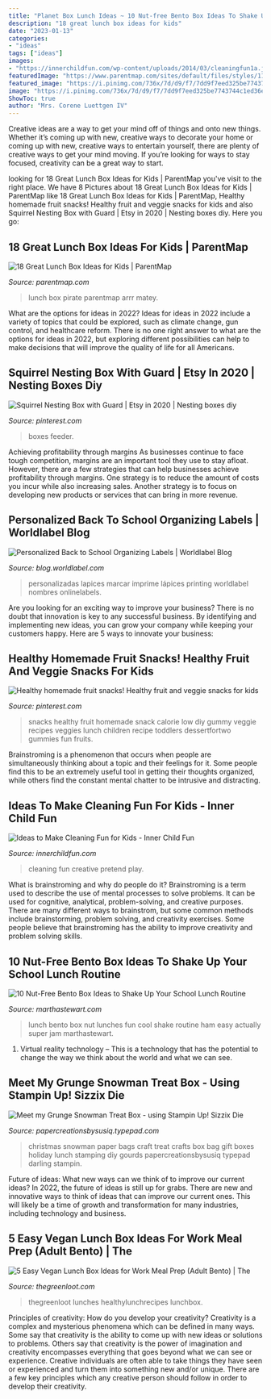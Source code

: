 ```yaml
---
title: "Planet Box Lunch Ideas ~ 10 Nut-free Bento Box Ideas To Shake Up Your School Lunch Routine"
description: "18 great lunch box ideas for kids"
date: "2023-01-13"
categories:
- "ideas"
tags: ["ideas"]
images:
- "https://innerchildfun.com/wp-content/uploads/2014/03/cleaningfun1a.jpg"
featuredImage: "https://www.parentmap.com/sites/default/files/styles/1180x660_scaled_cropped/public/2017-08/20lunchbox_pager_1.jpg?itok=XVDcNwUD"
featured_image: "https://i.pinimg.com/736x/7d/d9/f7/7dd9f7eed325be7743744c1ed36eafdd.jpg"
image: "https://i.pinimg.com/736x/7d/d9/f7/7dd9f7eed325be7743744c1ed36eafdd.jpg"
ShowToc: true
author: "Mrs. Corene Luettgen IV"
---
```



Creative ideas are a way to get your mind off of things and onto new things. Whether it’s coming up with new, creative ways to decorate your home or coming up with new, creative ways to entertain yourself, there are plenty of creative ways to get your mind moving. If you’re looking for ways to stay focused, creativity can be a great way to start.

	

		
looking for 18 Great Lunch Box Ideas for Kids | ParentMap you've visit to the right place. We have 8 Pictures about 18 Great Lunch Box Ideas for Kids | ParentMap like 18 Great Lunch Box Ideas for Kids | ParentMap, Healthy homemade fruit snacks! Healthy fruit and veggie snacks for kids and also Squirrel Nesting Box with Guard | Etsy in 2020 | Nesting boxes diy. Here you go:
		
    
## 18 Great Lunch Box Ideas For Kids | ParentMap

<img loading=lazy src="https://www.parentmap.com/sites/default/files/styles/1180x660_scaled_cropped/public/2017-08/20lunchbox_pager_1.jpg?itok=XVDcNwUD" onerror="this.onerror=null;this.src='https://tse3.mm.bing.net/th?id=OIP.CgW8SP5iETPicbWwRH-I5wHaEJ&amp;pid=15.1';" alt="18 Great Lunch Box Ideas for Kids | ParentMap">

_Source: parentmap.com_

>lunch box pirate parentmap arrr matey. 

	

What are the options for ideas in 2022?
Ideas for ideas in 2022 include a variety of topics that could be explored, such as climate change, gun control, and healthcare reform. There is no one right answer to what are the options for ideas in 2022, but exploring different possibilities can help to make decisions that will improve the quality of life for all Americans.

    
## Squirrel Nesting Box With Guard | Etsy In 2020 | Nesting Boxes Diy

<img loading=lazy src="https://i.pinimg.com/736x/7d/d9/f7/7dd9f7eed325be7743744c1ed36eafdd.jpg" onerror="this.onerror=null;this.src='https://tse1.mm.bing.net/th?id=OIP.nDseqH_Ls3QiYkJfXcfvHQHaLH&amp;pid=15.1';" alt="Squirrel Nesting Box with Guard | Etsy in 2020 | Nesting boxes diy">

_Source: pinterest.com_

>boxes feeder. 

	

Achieving profitability through margins
As businesses continue to face tough competition, margins are an important tool they use to stay afloat. However, there are a few strategies that can help businesses achieve profitability through margins. One strategy is to reduce the amount of costs you incur while also increasing sales. Another strategy is to focus on developing new products or services that can bring in more revenue.

    
## Personalized Back To School Organizing Labels | Worldlabel Blog

<img loading=lazy src="https://blog.worldlabel.com/wp-content/myfiles/2013/08/PersonalizedPencilLabels.jpg" onerror="this.onerror=null;this.src='https://tse1.mm.bing.net/th?id=OIP.1d9Xj6aSWGmjHGm2bc6DEgHaKZ&amp;pid=15.1';" alt="Personalized Back to School Organizing Labels | Worldlabel Blog">

_Source: blog.worldlabel.com_

>personalizadas lapices marcar imprime lápices printing worldlabel nombres onlinelabels. 

	

Are you looking for an exciting way to improve your business? There is no doubt that innovation is key to any successful business. By identifying and implementing new ideas, you can grow your company while keeping your customers happy. Here are 5 ways to innovate your business: 

    
## Healthy Homemade Fruit Snacks! Healthy Fruit And Veggie Snacks For Kids

<img loading=lazy src="https://i.pinimg.com/736x/a9/13/b3/a913b32e6c67b383332ef75eccea26a9.jpg" onerror="this.onerror=null;this.src='https://tse3.mm.bing.net/th?id=OIP.ImmthtE7Ss8_JK0q57tuCgAAAA&amp;pid=15.1';" alt="Healthy homemade fruit snacks! Healthy fruit and veggie snacks for kids">

_Source: pinterest.com_

>snacks healthy fruit homemade snack calorie low diy gummy veggie recipes veggies lunch children recipe toddlers dessertfortwo gummies fun fruits. 

	

Brainstroming is a phenomenon that occurs when people are simultaneously thinking about a topic and their feelings for it. Some people find this to be an extremely useful tool in getting their thoughts organized, while others find the constant mental chatter to be intrusive and distracting.

    
## Ideas To Make Cleaning Fun For Kids - Inner Child Fun

<img loading=lazy src="https://innerchildfun.com/wp-content/uploads/2014/03/cleaningfun1a.jpg" onerror="this.onerror=null;this.src='https://tse3.mm.bing.net/th?id=OIP.DV7HKG_mzHyx2Ret-zDVQwHaNM&amp;pid=15.1';" alt="Ideas to Make Cleaning Fun for Kids - Inner Child Fun">

_Source: innerchildfun.com_

>cleaning fun creative pretend play. 

	

What is brainstroming and why do people do it?
Brainstroming is a term used to describe the use of mental processes to solve problems. It can be used for cognitive, analytical, problem-solving, and creative purposes. There are many different ways to brainstrom, but some common methods include brainstorming, problem solving, and creativity exercises. Some people believe that brainstroming has the ability to improve creativity and problem solving skills.

    
## 10 Nut-Free Bento Box Ideas To Shake Up Your School Lunch Routine

<img loading=lazy src="https://assets.marthastewart.com/styles/wmax-1500/d22/jam-ham-nut-free-lunch/jam-ham-nut-free-lunch.jpg?itok=LkhMDRCQ" onerror="this.onerror=null;this.src='https://tse2.mm.bing.net/th?id=OIP.JXbGHQ72UtxvDXWdZ2es5AHaKh&amp;pid=15.1';" alt="10 Nut-Free Bento Box Ideas to Shake Up Your School Lunch Routine">

_Source: marthastewart.com_

>lunch bento box nut lunches fun cool shake routine ham easy actually super jam marthastewart. 

	

1. Virtual reality technology – This is a technology that has the potential to change the way we think about the world and what we can see.

    
## Meet My Grunge Snowman Treat Box - Using Stampin Up! Sizzix Die

<img loading=lazy src="https://papercreationsbysusiq.typepad.com/.a/6a01156f68cd0b970c0147e038ee90970b-600wi" onerror="this.onerror=null;this.src='https://tse4.mm.bing.net/th?id=OIP.pKWLgluAQObXNGmFhh1UfgHaJ4&amp;pid=15.1';" alt="Meet my Grunge Snowman Treat Box - using Stampin Up! Sizzix Die">

_Source: papercreationsbysusiq.typepad.com_

>christmas snowman paper bags craft treat crafts box bag gift boxes holiday lunch stamping diy gourds papercreationsbysusiq typepad darling stampin. 

	

Future of ideas: What new ways can we think of to improve our current ideas?
In 2022, the future of ideas is still up for grabs. There are new and innovative ways to think of ideas that can improve our current ones. This will likely be a time of growth and transformation for many industries, including technology and business.

    
## 5 Easy Vegan Lunch Box Ideas For Work Meal Prep (Adult Bento) | The

<img loading=lazy src="https://thegreenloot.com/wp-content/uploads/2019/02/easy-vegan-lunch-box-ideas-work-5-667x1024.jpg" onerror="this.onerror=null;this.src='https://tse3.mm.bing.net/th?id=OIP.iYMhsr4yjLACxOAzl6-d3QHaLX&amp;pid=15.1';" alt="5 Easy Vegan Lunch Box Ideas for Work Meal Prep (Adult Bento) | The">

_Source: thegreenloot.com_

>thegreenloot lunches healthylunchrecipes lunchbox. 

	

Principles of creativity: How do you develop your creativity?
Creativity is a complex and mysterious phenomena which can be defined in many ways. Some say that creativity is the ability to come up with new ideas or solutions to problems. Others say that creativity is the power of imagination and creativity encompasses everything that goes beyond what we can see or experience. Creative individuals are often able to take things they have seen or experienced and turn them into something new and/or unique. There are a few key principles which any creative person should follow in order to develop their creativity.

